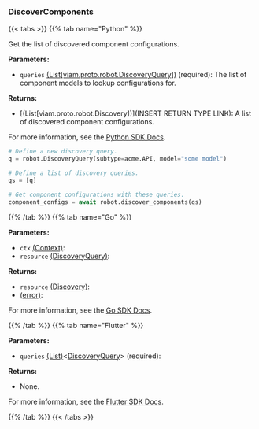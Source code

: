 ### DiscoverComponents

{{< tabs >}}
{{% tab name="Python" %}}

Get the list of discovered component configurations.

**Parameters:**

- `queries` [(List[viam.proto.robot.DiscoveryQuery])](https://python.viam.dev/autoapi/viam/proto/robot/index.html#viam.proto.robot.DiscoveryQuery) (required): The list of component models to lookup configurations for.

**Returns:**

- [(List[viam.proto.robot.Discovery])](INSERT RETURN TYPE LINK): A list of discovered component configurations.

For more information, see the [Python SDK Docs](https://python.viam.dev/autoapi/viam/robot/client/index.html#viam.robot.client.RobotClient.discover_components).

``` python {class="line-numbers linkable-line-numbers"}
# Define a new discovery query.
q = robot.DiscoveryQuery(subtype=acme.API, model="some model")

# Define a list of discovery queries.
qs = [q]

# Get component configurations with these queries.
component_configs = await robot.discover_components(qs)
```

{{% /tab %}}
{{% tab name="Go" %}}

**Parameters:**

- `ctx` [(Context)](https://pkg.go.dev/context#Context):
- `resource` [(DiscoveryQuery)](https://pkg.go.dev/go.viam.com/rdk@v0.26.0/resource#DiscoveryQuery):

**Returns:**

- `resource` [(Discovery)](https://pkg.go.dev/go.viam.com/rdk@v0.26.0/resource#Discovery):
- [(error)](https://pkg.go.dev/builtin#error):

For more information, see the [Go SDK Docs](https://pkg.go.dev/go.viam.com/rdk/robot#Robot).

{{% /tab %}}
{{% tab name="Flutter" %}}

**Parameters:**

- `queries` [(List)](https://api.flutter.dev/flutter/dart-core/List-class.html)<[DiscoveryQuery](https://flutter.viam.dev/viam_protos.robot.robot/DiscoveryQuery-class.html)> (required):

**Returns:**

- None.

For more information, see the [Flutter SDK Docs](https://flutter.viam.dev/viam_protos.robot.robot/RobotServiceClient/discoverComponents.html).

{{% /tab %}}
{{< /tabs >}}

